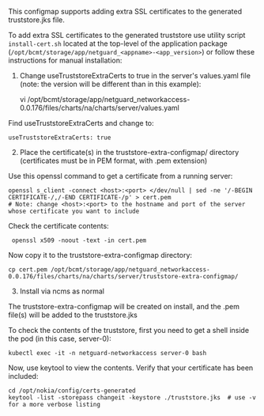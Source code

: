 This configmap supports adding extra SSL certificates to the generated truststore.jks file.

To add extra SSL certificates to the generated truststore use utility script `install-cert.sh` located at the top-level of the application package (`/opt/bcmt/storage/app/netguard_<appname>-<app_version>`) or follow these instructions for manual installation:

1) Change useTruststoreExtraCerts to true in the server's values.yaml file (note: the version will be different than in this example):

    vi /opt/bcmt/storage/app/netguard_networkaccess-0.0.176/files/charts/na/charts/server/values.yaml

Find useTruststoreExtraCerts and change to:

    useTruststoreExtraCerts: true


2) Place the certificate(s) in the truststore-extra-configmap/ directory (certificates must be in PEM format, with .pem extension)

Use this openssl command to get a certificate from a running server:

    openssl s_client -connect <host>:<port> </dev/null | sed -ne '/-BEGIN CERTIFICATE-/,/-END CERTIFICATE-/p' > cert.pem
    # Note: change <host>:<port> to the hostname and port of the server whose certificate you want to include

Check the certificate contents:

     openssl x509 -noout -text -in cert.pem

Now copy it to the truststore-extra-configmap directory:

    cp cert.pem /opt/bcmt/storage/app/netguard_networkaccess-0.0.176/files/charts/na/charts/server/truststore-extra-configmap/


3) Install via ncms as normal

The truststore-extra-configmap will be created on install, and the .pem file(s) will be added to the truststore.jks

To check the contents of the truststore, first you need to get a shell inside the pod (in this case, server-0):

    kubectl exec -it -n netguard-networkaccess server-0 bash

Now, use keytool to view the contents. Verify that your certificate has been included:

    cd /opt/nokia/config/certs-generated
    keytool -list -storepass changeit -keystore ./truststore.jks  # use -v for a more verbose listing

